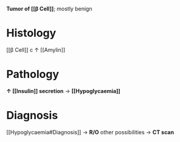 **Tumor of [[β Cell]]**; mostly benign

# Histology
[[β Cell]] c ↑ [[Amylin]]

# Pathology
**↑ [[Insulin]] secretion** → **[[Hypoglycaemia]]**

# Diagnosis
[[Hypoglycaemia#Diagnosis]] → **R/O** other possibilities → **CT scan**